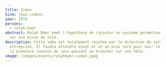 ```yaml
---
title: Simon
kind: jeux-videos
year: 1974
persons:
  - ralph-baer
abstract: Ralph Baer émet l'hypothèse de rajouter un système permettant de jouer
  sur son écran de télé.
description: Cette idée est totalement rejetée par la direction de cette
  entreprise. Il faudra attendre vingt et un an plus tard pour voir la sortie de
  la première console de jeux pouvant se brancher sur une télé.
image: /images/events/ralphbaer-simon.jpeg
---
```

